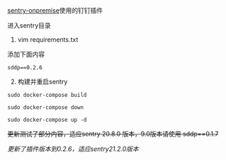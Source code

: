 
[sentry-onpremise](https://github.com/getsentry/onpremise)使用的钉钉插件

进入sentry目录

1. vim requirements.txt

添加下面内容

```
sddp==0.2.6
```

2. 构建并重启sentry

`sudo docker-compose build`

`sudo docker-compose down`

`sudo docker-compose up -d`

~~更新测试了部分内容，适应sentry 20.8.0 版本，9.0版本请使用 sddp==0.1.7~~

*更新了插件版本到0.2.6，适应sentry21.2.0版本*
